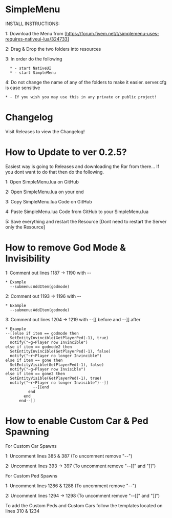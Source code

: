 # SimpleMenu

INSTALL INSTRUCTIONS:

  1: Download the Menu from [https://forum.fivem.net/t/simplemenu-uses-requires-nativeui-lua/324733]
  
  2: Drag & Drop the two folders into resources
  
  3: In order do the following 
  
      * - start NativeUI
      * - start SimpleMenu
      
  4: Do not change the name of any of the folders to make it easier. server.cfg is case sensitive
  
    * - If you wish you may use this in any private or public project!

# Changelog

Visit Releases to view the Changelog!

# How to Update to ver 0.2.5?

Easiest way is going to Releases and downloading the Rar from there... If you dont want to do that then do the following.

1: Open SimpleMenu.lua on GitHub

2: Open SimpleMenu.lua on your end

3: Copy SimpleMenu.lua Code on GitHub

4: Paste SimpleMenu.lua Code from GitHub to your SimpleMenu.lua

5: Save everything and restart the Resource [Dont need to restart the Server only the Resource]

# How to remove God Mode & Invisibility

1: Comment out lines 1187 -> 1190 with -- 

    * Example
      --submenu:AddItem(godmode)
      
2: Comment out 1193 -> 1196 with --

    * Example
      --submenu:AddItem(godmode)
      
3: Comment out lines 1204 -> 1219 with --[[ before and --]] after

    * Example
    --[[else if item == godmode then
      SetEntityInvincible(GetPlayerPed(-1), true)
      notify("~g~Player now Invincible")
    else if item == godmode2 then
      SetEntityInvincible(GetPlayerPed(-1), false)
      notify("~r~Player no longer Invincible")
    else if item == gone then
      SetEntityVisible(GetPlayerPed(-1), false)
      notify("~g~Player now Invisible")
    else if item == gone2 then
      SetEntityVisible(GetPlayerPed(-1), true)
      notify("~r~Player no longer Invisible")--]]
                --[[end
              end
            end
          end--]]

# How to enable Custom Car & Ped Spawning

For Custom Car Spawns

1: Uncomment lines 385 & 387 (To uncomment remove "--")

2: Uncomment lines 393 -> 397 (To uncomment remove "--[[" and "]]")

For Custom Ped Spawns

1: Uncomment lines 1286 & 1288 (To uncomment remove "--")

2: Uncomment lines 1294 -> 1298 (To uncomment remove "--[[" and "]]")

To add the Custom Peds and Custom Cars follow the templates located on lines 310 & 1234
